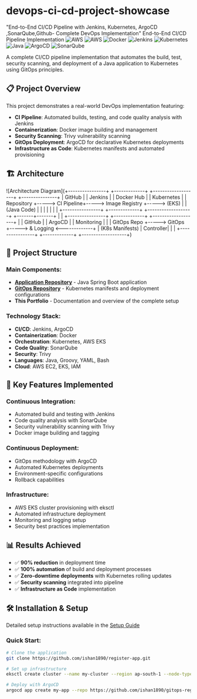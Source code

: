# devops-ci-cd-project-showcase
"End-to-End CI/CD Pipeline with Jenkins, Kubernetes, ArgoCD ,SonarQube,Github- Complete DevOps Implementation"
End-to-End CI/CD Pipeline Implementation
![AWS](https://img.shields.io/badge/AWS-Ec2-blue)
![AWS](https://img.shields.io/badge/AWS-EKS-orange)
![Docker](https://img.shields.io/badge/Docker-yellow)
![Jenkins](https://img.shields.io/badge/Jenkins-CI/CD-blue)
![Kubernetes](https://img.shields.io/badge/Kubernetes-Orchestration-326ce5)
![Java](https://img.shields.io/badge/Java-17-red)
![ArgoCD](https://img.shields.io/badge/ArgoCD-GitOps-ef7b4d)
![SonarQube](https://img.shields.io/badge/SonarQube-Code%20Quality-4E98D5)


A complete CI/CD pipeline implementation that automates the build, test, security scanning, and deployment of a Java application to Kubernetes using GitOps principles.

## 📋 Project Overview

This project demonstrates a real-world DevOps implementation featuring:

- **CI Pipeline**: Automated builds, testing, and code quality analysis with Jenkins
- **Containerization**: Docker image building and management
- **Security Scanning**: Trivy vulnerability scanning
- **GitOps Deployment**: ArgoCD for declarative Kubernetes deployments
- **Infrastructure as Code**: Kubernetes manifests and automated provisioning

## 🏗️ Architecture

![Architecture Diagram](+----------------+ +-------------+ +-------------------+ +---------------+
| GitHub | | Jenkins | | Docker Hub | | Kubernetes |
| Repository +-----> CI Pipeline+-----> Image Registry +-----> (EKS) |
| (Java Code) | | | | | | |
+----------------+ +-------------+ +-------------------+ +-------+-------+
|
|
+----------------+ +-------------+ +-------------------+ |
| GitHub | | ArgoCD | | Monitoring | |
| GitOps Repo +-----> GitOps +-----> & Logging <-------------+
| (K8s Manifests) | Controller| | |
+----------------+ +-------------+ +-------------------+)

## 📁 Project Structure

### Main Components:
- **[Application Repository](https://github.com/ishan1890/register-app)** - Java Spring Boot application
- **[GitOps Repository](https://github.com/ishan1890/gitops-register-app)** - Kubernetes manifests and deployment configurations
- **This Portfolio** - Documentation and overview of the complete setup

### Technology Stack:
- **CI/CD**: Jenkins, ArgoCD
- **Containerization**: Docker
- **Orchestration**: Kubernetes, AWS EKS
- **Code Quality**: SonarQube
- **Security**: Trivy
- **Languages**: Java, Groovy, YAML, Bash
- **Cloud**: AWS EC2, EKS, IAM

## 🚀 Key Features Implemented

### Continuous Integration:
- Automated build and testing with Jenkins
- Code quality analysis with SonarQube
- Security vulnerability scanning with Trivy
- Docker image building and tagging

### Continuous Deployment:
- GitOps methodology with ArgoCD
- Automated Kubernetes deployments
- Environment-specific configurations
- Rollback capabilities

### Infrastructure:
- AWS EKS cluster provisioning with eksctl
- Automated infrastructure deployment
- Monitoring and logging setup
- Security best practices implementation

## 📊 Results Achieved

- ✅ **90% reduction** in deployment time
- ✅ **100% automation** of build and deployment processes
- ✅ **Zero-downtime deployments** with Kubernetes rolling updates
- ✅ **Security scanning** integrated into pipeline
- ✅ **Infrastructure as Code** implementation

## 🛠️ Installation & Setup

Detailed setup instructions available in the [Setup Guide](docs/setup-guide.md)

### Quick Start:
```bash
# Clone the application
git clone https://github.com/ishan1890/register-app.git

# Set up infrastructure
eksctl create cluster --name my-cluster --region ap-south-1 --node-type t2.small

# Deploy with ArgoCD
argocd app create my-app --repo https://github.com/ishan1890/gitops-register-app --path . --dest-server https://kubernetes.default.svc
